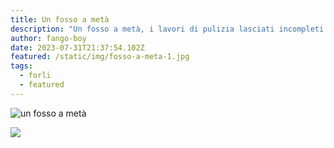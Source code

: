 ```yaml
---
title: Un fosso a metà
description: "Un fosso a metà, i lavori di pulizia lasciati incompleti come vanno gestiti? "
author: fango-boy
date: 2023-07-31T21:37:54.102Z
featured: /static/img/fosso-a-meta-1.jpg
tags:
  - forli
  - featured
---
```

![](/static/img/fosso-a-meta-1.jpg "un fosso a metà")

![](/static/img/fosso-a-meta-2.jpg)
